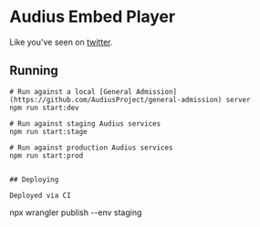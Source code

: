 # Audius Embed Player

Like you've seen on [twitter](https://twitter.com/AudiusProject/status/1293624808459010050).


## Running
```
# Run against a local [General Admission](https://github.com/AudiusProject/general-admission) server
npm run start:dev

# Run against staging Audius services
npm run start:stage

# Run against production Audius services
npm run start:prod


## Deploying

Deployed via CI

```
npx wrangler publish --env staging
```
